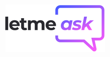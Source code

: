 <img align="center" src="https://github.com/Oliveira-Renato/LetmeAsk/blob/main/src/assets/images/logo.svg">

